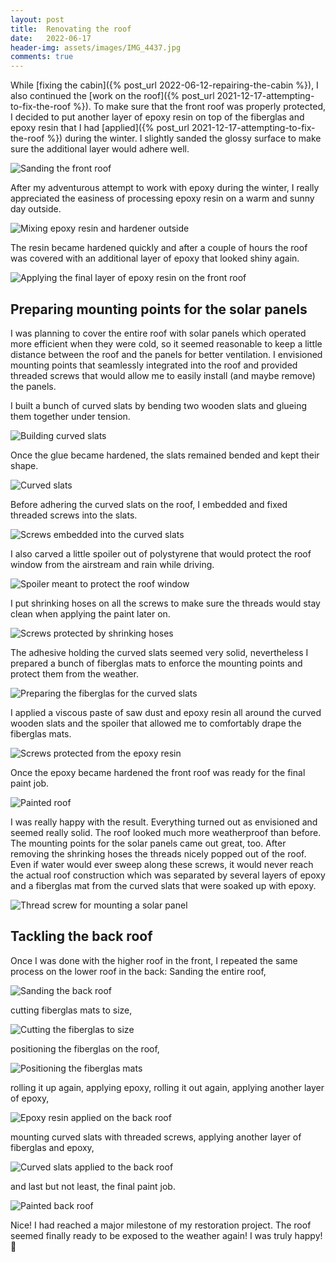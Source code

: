 ```yaml
---
layout: post
title:  Renovating the roof
date:   2022-06-17
header-img: assets/images/IMG_4437.jpg
comments: true
---
```


While [fixing the cabin]({% post_url 2022-06-12-repairing-the-cabin %}), I also continued the [work on the roof]({% post_url 2021-12-17-attempting-to-fix-the-roof %}). To make sure that the front roof was properly protected, I decided to put another layer of epoxy resin on top of the fiberglas and epoxy resin that I had [applied]({% post_url 2021-12-17-attempting-to-fix-the-roof %}) during the winter. I slightly sanded the glossy surface to make sure the additional layer would adhere well.

![Sanding the front roof](/assets/images/IMG_4244.jpg)

After my adventurous attempt to work with epoxy during the winter, I really appreciated the easiness of processing epoxy resin on a warm and sunny day outside.

![Mixing epoxy resin and hardener outside](/assets/images/IMG_4529_2.jpg)

The resin became hardened quickly and after a couple of hours the roof was covered with an additional layer of epoxy that looked shiny again.

![Applying the final layer of epoxy resin on the front roof](/assets/images/IMG_4248_2.jpg)

## <span id="mounting-points">Preparing mounting points for the solar panels</span>

I was planning to cover the entire roof with solar panels which operated more efficient when they were cold, so it seemed reasonable to keep a little distance between the roof and the panels for better ventilation. I envisioned mounting points that seamlessly integrated into the roof and provided threaded screws that would allow me to easily install (and maybe remove) the panels.

I built a bunch of curved slats by bending two wooden slats and glueing them together under tension.

![Building curved slats](/assets/images/IMG_4243.jpg)

Once the glue became hardened, the slats remained bended and kept their shape.

![Curved slats](/assets/images/IMG_4250.jpg)

Before adhering the curved slats on the roof, I embedded and fixed threaded screws into the slats.

![Screws embedded into the curved slats](/assets/images/IMG_4262_2.jpg)

I also carved a little spoiler out of polystyrene that would protect the roof window from the airstream and rain while driving.

![Spoiler meant to protect the roof window](/assets/images/IMG_4263.jpg)

I put shrinking hoses on all the screws to make sure the threads would stay clean when applying the paint later on.

![Screws protected by shrinking hoses](/assets/images/IMG_4264.jpg)

The adhesive holding the curved slats seemed very solid, nevertheless I prepared a bunch of fiberglas mats to enforce the mounting points and protect them from the weather.

![Preparing the fiberglas for the curved slats](/assets/images/IMG_4265.jpg)

I applied a viscous paste of saw dust and epoxy resin all around the curved wooden slats and the spoiler that allowed me to comfortably drape the fiberglas mats.

![Screws protected from the epoxy resin](/assets/images/IMG_4275_2.jpg)

Once the epoxy became hardened the front roof was ready for the final paint job.

![Painted roof](/assets/images/IMG_4437.jpg)

I was really happy with the result. Everything turned out as envisioned and seemed really solid. The roof looked much more weatherproof than before. The mounting points for the solar panels came out great, too. After removing the shrinking hoses the threads nicely popped out of the roof. Even if water would ever sweep along these screws, it would never reach the actual roof construction which was separated by several layers of epoxy and a fiberglas mat from the curved slats that were soaked up with epoxy.

![Thread screw for mounting a solar panel](/assets/images/IMG_4446.jpg)

## Tackling the back roof

Once I was done with the higher roof in the front, I repeated the same process on the lower roof in the back: Sanding the entire roof,

![Sanding the back roof](/assets/images/IMG_4520.jpg)

cutting fiberglas mats to size,

![Cutting the fiberglas to size](/assets/images/IMG_4527.jpg)

positioning the fiberglas on the roof,

![Positioning the fiberglas mats](/assets/images/IMG_4525.jpg)

rolling it up again, applying epoxy, rolling it out again, applying another layer of epoxy,

![Epoxy resin applied on the back roof](/assets/images/IMG_4526.jpg)

mounting curved slats with threaded screws, applying another layer of fiberglas and epoxy,

![Curved slats applied to the back roof](/assets/images/IMG_4569.jpg)

and last but not least, the final paint job.

![Painted back roof](/assets/images/IMG_4597.jpg)

Nice! I had reached a major milestone of my restoration project. The roof seemed finally ready to be exposed to the weather again! I was truly happy! :tada: